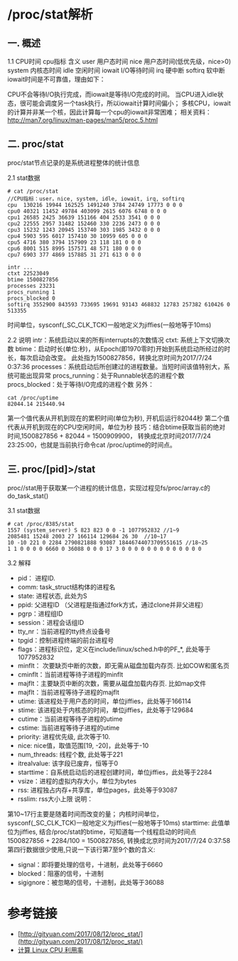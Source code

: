 # /proc/stat解析

## 一. 概述
1.1 CPU时间
cpu指标	含义
user	用户态时间
nice	用户态时间(低优先级，nice>0)
system	内核态时间
idle	空闲时间
iowait	I/O等待时间
irq	硬中断
softirq	软中断
iowait时间是不可靠值，理由如下：

CPU不会等待I/O执行完成，而iowait是等待I/O完成的时间。 当CPU进入idle状态，很可能会调度另一个task执行，所以iowait计算时间偏小；
多核CPU，iowait的计算并非某一个核，因此计算每一个cpu的iowait非常困难；
相关资料：http://man7.org/linux/man-pages/man5/proc.5.html

## 二. proc/stat
proc/stat节点记录的是系统进程整体的统计信息

2.1 stat数据
```
# cat /proc/stat
//CPU指标：user，nice, system, idle, iowait, irq, softirq
cpu  130216 19944 162525 1491240 3784 24749 17773 0 0 0
cpu0 40321 11452 49784 403099 2615 6076 6748 0 0 0
cpu1 26585 2425 36639 151166 404 2533 3541 0 0 0
cpu2 22555 2957 31482 152460 330 2236 2473 0 0 0
cpu3 15232 1243 20945 153740 303 1985 3432 0 0 0
cpu4 5903 595 6017 157410 30 10959 605 0 0 0
cpu5 4716 380 3794 157909 23 118 181 0 0 0
cpu6 8001 515 8995 157571 48 571 180 0 0 0
cpu7 6903 377 4869 157885 31 271 613 0 0 0

intr ...
ctxt 22523049
btime 1500827856
processes 23231
procs_running 1
procs_blocked 0
softirq 3552900 843593 733695 19691 93143 468832 12783 257382 610426 0 513355
```
时间单位，sysconf(_SC_CLK_TCK)一般地定义为jiffies(一般地等于10ms)

2.2 说明
intr：系统启动以来的所有interrupts的次数情况
ctxt: 系统上下文切换次数
btime：启动时长(单位:秒)，从Epoch(即1970零时)开始到系统启动所经过的时长，每次启动会改变。
此处指为1500827856，转换北京时间为2017/7/24 0:37:36
processes：系统启动后所创建过的进程数量。当短时间该值特别大，系统可能出现异常
procs_running：处于Runnable状态的进程个数
procs_blocked：处于等待I/O完成的进程个数
另外：
```
cat /proc/uptime
82044.14 215440.94
```
第一个值代表从开机到现在的累积时间(单位为秒), 开机后运行82044秒
第二个值代表从开机到现在的CPU空闲时间，单位为秒
技巧：结合btime获取当前的绝对时间,1500827856 + 82044 = 1500909900， 转换成北京时间2017/7/24 23:25:00，也就是当前执行命令cat /proc/uptime的时间点。

## 三. proc/[pid]>/stat

proc//stat用于获取某一个进程的统计信息，实现过程见fs/proc/array.c的do_task_stat()

3.1 stat数据
```
# cat /proc/8385/stat
1557 (system_server) S 823 823 0 0 -1 1077952832 //1~9
2085481 15248 2003 27 166114 129684 26 30  //10~17
10 -10 221 0 2284 2790821888 93087 18446744073709551615 //18~25
1 1 0 0 0 0 6660 0 36088 0 0 0 17 3 0 0 0 0 0 0 0 0 0 0 0 0 0
```

3.2 解释

* pid： 进程ID.
* comm: task_struct结构体的进程名
* state: 进程状态, 此处为S
* ppid: 父进程ID （父进程是指通过fork方式，通过clone并非父进程）
* pgrp：进程组ID
* session：进程会话组ID
* tty_nr：当前进程的tty终点设备号
* tpgid：控制进程终端的前台进程号
* flags：进程标识位，定义在include/linux/sched.h中的PF_*, 此处等于1077952832
* minflt： 次要缺页中断的次数，即无需从磁盘加载内存页. 比如COW和匿名页
* cminflt：当前进程等待子进程的minflt
* majflt：主要缺页中断的次数，需要从磁盘加载内存页. 比如map文件
* majflt：当前进程等待子进程的majflt
* utime: 该进程处于用户态的时间，单位jiffies，此处等于166114
* stime: 该进程处于内核态的时间，单位jiffies，此处等于129684
* cutime：当前进程等待子进程的utime
* cstime: 当前进程等待子进程的utime
* priority: 进程优先级, 此次等于10.
* nice: nice值，取值范围[19, -20]，此处等于-10
* num_threads: 线程个数, 此处等于221
* itrealvalue: 该字段已废弃，恒等于0
* starttime：自系统启动后的进程创建时间，单位jiffies，此处等于2284
* vsize：进程的虚拟内存大小，单位为bytes
* rss: 进程独占内存+共享库，单位pages，此处等于93087
* rsslim: rss大小上限
说明：

第10~17行主要是随着时间而改变的量；
内核时间单位，sysconf(_SC_CLK_TCK)一般地定义为jiffies(一般地等于10ms)
starttime: 此值单位为jiffies, 结合/proc/stat的btime，可知道每一个线程启动的时间点
1500827856 + 2284/100 = 1500827856, 转换成北京时间为2017/7/24 0:37:58
第四行数据很少使用,只说一下该行第7至9个数的含义:

* signal：即将要处理的信号，十进制，此处等于6660
* blocked：阻塞的信号，十进制
* sigignore：被忽略的信号，十进制，此处等于36088

# 参考链接

- [http://gityuan.com/2017/08/12/proc_stat/](http://gityuan.com/2017/08/12/proc_stat/)
- [计算 Linux CPU 利用率](https://blog.51cto.com/frytea/4223788)
